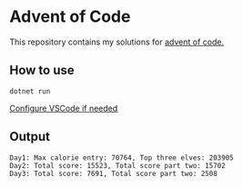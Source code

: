 # Advent of Code

This repository contains my solutions for [advent of code.](https://adventofcode.com)


## How to use
`dotnet run`

[Configure VSCode if needed](https://code.visualstudio.com/docs/languages/dotnet#_setting-up-vs-code-for-net-development)

## Output
```
Day1: Max calorie entry: 70764, Top three elves: 203905
Day2: Total score: 15523, Total score part two: 15702
Day3: Total score: 7691, Total score part two: 2508
```